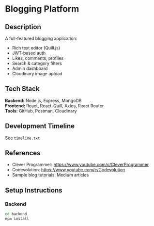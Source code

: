 # Blogging Platform

## Description
A full-featured blogging application:
- Rich text editor (Quill.js)
- JWT-based auth
- Likes, comments, profiles
- Search & category filters
- Admin dashboard
- Cloudinary image upload

## Tech Stack
**Backend:** Node.js, Express, MongoDB  
**Frontend:** React, React-Quill, Axios, React Router  
**Tools:** GitHub, Postman, Cloudinary

## Development Timeline
See `timeline.txt`

## References
- Clever Programmer: https://www.youtube.com/c/CleverProgrammer  
- Codevolution: https://www.youtube.com/c/Codevolution  
- Sample blog tutorials: Medium articles

## Setup Instructions

### Backend
```bash
cd backend
npm install
